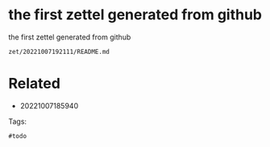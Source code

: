 # the first zettel generated from github

the first zettel generated from github

` zet/20221007192111/README.md `

# Related

- 20221007185940

Tags:

    #todo
